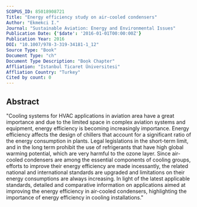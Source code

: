 ```yaml
---
SCOPUS_ID: 85018908721
Title: "Energy efficiency study on air-cooled condensers"
Author: "Ekmekci I."
Journal: "Sustainable Aviation: Energy and Environmental Issues"
Publication Date: {'$date': '2016-01-01T00:00:00Z'}
Publication Year: 2016
DOI: "10.1007/978-3-319-34181-1_12"
Source Type: "Book"
Document Type: "ch"
Document Type Description: "Book Chapter"
Affliation: "Istanbul Ticaret Üniversitesi"
Affliation Country: "Turkey"
Cited by count: 0
---
```


## Abstract
"Cooling systems for HVAC applications in aviation area have a great importance and due to the limited space in complex aviation systems and equipment, energy efficiency is becoming increasingly importance. Energy efficiency affects the design of chillers that account for a significant ratio of the energy consumption in plants. Legal legislations in the short-term limit, and in the long term prohibit the use of refrigerants that have high global warming potential, which are very harmful to the ozone layer. Since air-cooled condensers are among the essential components of cooling groups, efforts to improve their energy efficiency are made incessantly, the related national and international standards are upgraded and limitations on their energy consumptions are always increasing. In light of the latest applicable standards, detailed and comparative information on applications aimed at improving the energy efficiency in air-cooled condensers, highlighting the importance of energy efficiency in cooling installations."
